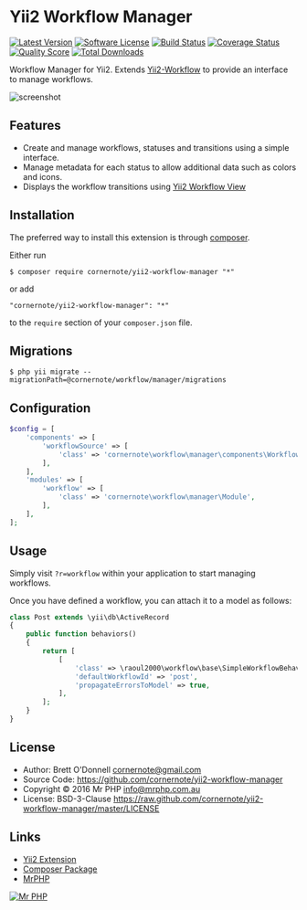 # Yii2 Workflow Manager

[![Latest Version](https://img.shields.io/github/tag/cornernote/yii2-workflow-manager.svg?style=flat-square&label=release)](https://github.com/cornernote/yii2-workflow-manager/tags)
[![Software License](https://img.shields.io/badge/license-BSD-brightgreen.svg?style=flat-square)](LICENSE.md)
[![Build Status](https://img.shields.io/travis/cornernote/yii2-workflow-manager/master.svg?style=flat-square)](https://travis-ci.org/cornernote/yii2-workflow-manager)
[![Coverage Status](https://img.shields.io/scrutinizer/coverage/g/cornernote/yii2-workflow-manager.svg?style=flat-square)](https://scrutinizer-ci.com/g/cornernote/yii2-workflow-manager/code-structure)
[![Quality Score](https://img.shields.io/scrutinizer/g/cornernote/yii2-workflow-manager.svg?style=flat-square)](https://scrutinizer-ci.com/g/cornernote/yii2-workflow-manager)
[![Total Downloads](https://img.shields.io/packagist/dt/cornernote/yii2-workflow-manager.svg?style=flat-square)](https://packagist.org/packages/cornernote/yii2-workflow-manager)

Workflow Manager for Yii2. Extends [Yii2-Workflow](https://github.com/raoul2000/yii2-workflow/) to provide an interface to manage workflows.

![screenshot](https://cloud.githubusercontent.com/assets/51875/17660161/a351c124-6316-11e6-8e2b-28340fe6dc8d.png)


## Features

* Create and manage workflows, statuses and transitions using a simple interface.
* Manage metadata for each status to allow additional data such as colors and icons.
* Displays the workflow transitions using [Yii2 Workflow View](https://github.com/raoul2000/yii2-workflow-view)


## Installation

The preferred way to install this extension is through [composer](http://getcomposer.org/download/).

Either run

```
$ composer require cornernote/yii2-workflow-manager "*"
```

or add

```
"cornernote/yii2-workflow-manager": "*"
```

to the `require` section of your `composer.json` file.


## Migrations

```
$ php yii migrate --migrationPath=@cornernote/workflow/manager/migrations
```


## Configuration

```php
$config = [
    'components' => [
        'workflowSource' => [
            'class' => 'cornernote\workflow\manager\components\WorkflowDbSource',
        ],
    ],
    'modules' => [
        'workflow' => [
            'class' => 'cornernote\workflow\manager\Module',
        ],
    ],
];
```


## Usage

Simply visit `?r=workflow` within your application to start managing workflows.

Once you have defined a workflow, you can attach it to a model as follows:

```php
class Post extends \yii\db\ActiveRecord
{
    public function behaviors()
    {
        return [
            [
                'class' => \raoul2000\workflow\base\SimpleWorkflowBehavior::className(),
                'defaultWorkflowId' => 'post',
                'propagateErrorsToModel' => true,
            ],
        ];
    }
}
```


## License

- Author: Brett O'Donnell <cornernote@gmail.com>
- Source Code: https://github.com/cornernote/yii2-workflow-manager
- Copyright © 2016 Mr PHP <info@mrphp.com.au>
- License: BSD-3-Clause https://raw.github.com/cornernote/yii2-workflow-manager/master/LICENSE


## Links

- [Yii2 Extension](http://www.yiiframework.com/extension/yii2-workflow-manager)
- [Composer Package](https://packagist.org/packages/cornernote/yii2-workflow-manager)
- [MrPHP](http://mrphp.com.au)


[![Mr PHP](https://raw.github.com/cornernote/mrphp-assets/master/img/code-banner.png)](http://mrphp.com.au) 
